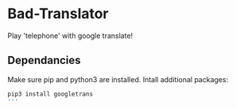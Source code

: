 # Bad-Translator
Play 'telephone' with google translate!


## Dependancies

Make sure pip and python3 are installed.
Intall additional packages:

```bash
pip3 install googletrans
'''
